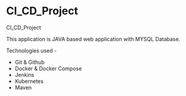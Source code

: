 # CI_CD_Project
CI_CD_Project

This application is JAVA based web application with MYSQL Database. 

Technologies used -

* Git & Github
* Docker & Docker Compose
* Jenkins
* Kubernetes
* Maven
